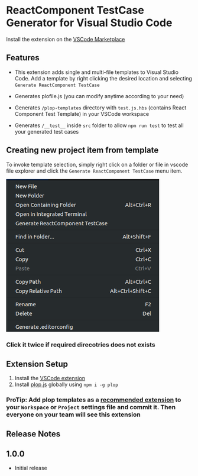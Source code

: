 # ReactComponent TestCase Generator for Visual Studio Code

Install the extension on the [VSCode Marketplace](https://marketplace.visualstudio.com/items?itemName=TheRakeshPurohit.reacttestgen)

## Features

* This extension adds single and multi-file templates to Visual Studio Code.
Add a template by right clicking the desired location and selecting `Generate ReactComponent TestCase`

* Generates plofile.js (you can modify anytime according to your need)

* Generates `/plop-templates` directory with `test.js.hbs` (contains React Component Test Template) in your VSCode workspace

* Generates `/__test__` inside `src` folder to allow `npm run test` to test all your generated test cases

## Creating new project item from template

To invoke template selection, simply right click on a folder or file in vscode file explorer and click the `Generate ReactComponent TestCase` menu item.

<img src="https://raw.githubusercontent.com/TheRakeshPurohit/VSCode-ReactTestGen/master/resources/menu.png">

### Click it twice if required direcotries does not exists

## Extension Setup

1) Install the [VSCode extension](https://marketplace.visualstudio.com/items?itemName=TheRakeshPurohit.reacttestgen)
2) Install [plop.js](https://github.com/plopjs/plop) globally using `npm i -g plop`

### ProTip: Add plop templates as a [recommended extension](https://code.visualstudio.com/docs/editor/extension-gallery#_workspace-recommended-extensions) to your `Workspace` or `Project` settings file and commit it. Then everyone on your team will see this extension

## Release Notes

## 1.0.0

* Initial release
